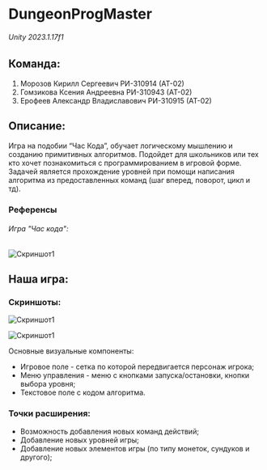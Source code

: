 # DungeonProgMaster
###### Unity 2023.1.17f1
## Команда:
1. Морозов Кирилл Сергеевич РИ-310914 (АТ-02)
2. Гомзикова Ксения Андреевна РИ-310943 (АТ-02)
3. Ерофеев Александр Владиславович РИ-310915 (АТ-02)

## Описание:  
Игра на подобии “Час Кода”, обучает логическому мышлению и созданию примитивных алгоритмов. Подойдет для школьников или тех кто хочет познакомиться с программированием в игровой форме. 
Задачей является прохождение уровней при помощи написания алгоритма из предоставленных команд (шаг вперед, поворот, цикл и тд).

### Референсы 
###### Игра "Час кода":

<image src="Files/reference1.png" alt="Скриншот1"> </image>

## Наша игра:

### Скриншоты: 

<image src="Files/screenshot1.png" alt="Скриншот1"> </image>

<image src="Files/screenshot2.png" alt="Скриншот1"> </image>

Основные визуальные компоненты: 
- Игровое поле - сетка по которой передвигается персонаж игрока;
- Меню управления - меню с кнопками запуска/остановки, кнопки выбора уровня;
- Текстовое поле с кодом алгоритма.

### Точки расширения:
- Возможность добавления новых команд действий;
- Добавление новых уровней игры;
- Добавление новых элементов игры (по типу монеток, сундуков и другого);


